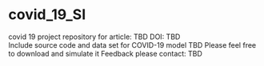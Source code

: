 # covid_19_SI
covid 19 project repository for article: TBD  DOI: TBD   
Include source code and data set for COVID-19 model TBD
Please feel free to download and simulate it
Feedback please contact: TBD
